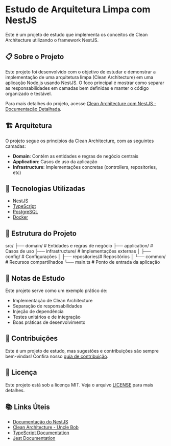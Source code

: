 # Estudo de Arquitetura Limpa com NestJS

Este é um projeto de estudo que implementa os conceitos de Clean Architecture utilizando o framework NestJS.

## 📋 Sobre o Projeto

Este projeto foi desenvolvido com o objetivo de estudar e demonstrar a implementação de uma arquitetura limpa (Clean Architecture) em uma aplicação Node.js usando NestJS. O foco principal é mostrar como separar as responsabilidades em camadas bem definidas e manter o código organizado e testável.

Para mais detalhes do projeto, acesse [Clean Architecture com NestJS - Documentação Detalhada](https://luizmauro.github.io/clean-architecture-NestJS/architecture.html).

## 🏗️ Arquitetura

O projeto segue os princípios da Clean Architecture, com as seguintes camadas:

- **Domain**: Contém as entidades e regras de negócio centrais
- **Application**: Casos de uso da aplicação
- **Infrastructure**: Implementações concretas (controllers, repositories, etc)

## 🚀 Tecnologias Utilizadas

- [NestJS](https://nestjs.com/)
- [TypeScript](https://www.typescriptlang.org/)
- [PostgreSQL](https://www.postgresql.org/)
- [Docker](https://www.docker.com/)

## 📁 Estrutura do Projeto

src/
├── domain/ # Entidades e regras de negócio
├── application/ # Casos de uso
├── infrastructure/ # Implementações externas
│ ├── config/ # Configurações
│ ├── repositories/# Repositórios
│ └── common/ # Recursos compartilhados
└── main.ts # Ponto de entrada da aplicação

## 📝 Notas de Estudo

Este projeto serve como um exemplo prático de:

- Implementação de Clean Architecture
- Separação de responsabilidades
- Injeção de dependência
- Testes unitários e de integração
- Boas práticas de desenvolvimento

## 🤝 Contribuições

Este é um projeto de estudo, mas sugestões e contribuições são sempre bem-vindas! Confira nosso [guia de contribuição](CONTRIBUTING.md).

## 📄 Licença

Este projeto está sob a licença MIT. Veja o arquivo [LICENSE](LICENSE) para mais detalhes.

## 📚 Links Úteis

- [Documentação do NestJS](https://docs.nestjs.com/)
- [Clean Architecture - Uncle Bob](https://blog.cleancoder.com/uncle-bob/2012/08/13/the-clean-architecture.html)
- [TypeScript Documentation](https://www.typescriptlang.org/docs/)
- [Jest Documentation](https://jestjs.io/docs/getting-started)

